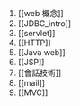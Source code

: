 1. [[web 概念]]
2. [[JDBC_intro]]
3. [[servlet]]
4. [[HTTP]]
5. [[Java web]]
6. [[JSP]]
7. [[會話技術]]
8. [[mail]]
9. [[MVC]]
